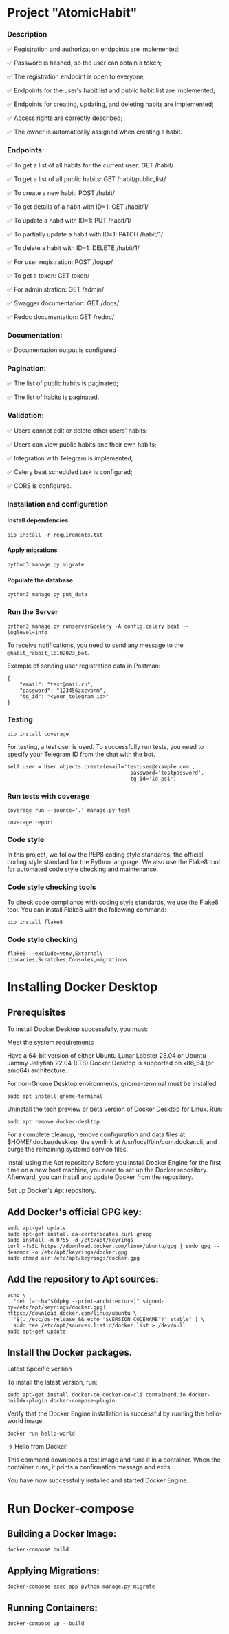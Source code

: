 # Project "AtomicHabit"

### Description

✅ Registration and authorization endpoints are implemented:

✅ Password is hashed, so the user can obtain a token;

✅ The registration endpoint is open to everyone;

✅ Endpoints for the user's habit list and public habit list are implemented;

✅ Endpoints for creating, updating, and deleting habits are implemented;

✅ Access rights are correctly described;

✅ The owner is automatically assigned when creating a habit.

### Endpoints:

✅ To get a list of all habits for the current user: GET /habit/

✅ To get a list of all public habits: GET /habit/public_list/

✅ To create a new habit: POST /habit/

✅ To get details of a habit with ID=1: GET /habit/1/

✅ To update a habit with ID=1: PUT /habit/1/

✅ To partially update a habit with ID=1: PATCH /habit/1/

✅ To delete a habit with ID=1: DELETE /habit/1/

✅ For user registration: POST /logup/

✅ To get a token: GET token/

✅ For administration: GET /admin/

✅ Swagger documentation: GET /docs/

✅ Redoc documentation: GET /redoc/

### Documentation:

✅ Documentation output is configured

### Pagination:

✅ The list of public habits is paginated;

✅ The list of habits is paginated.

### Validation:

✅ Users cannot edit or delete other users' habits;

✅ Users can view public habits and their own habits;

✅ Integration with Telegram is implemented;

✅ Celery beat scheduled task is configured;

✅ CORS is configured.

### Installation and configuration

#### Install dependencies

```shell
pip install -r requirements.txt
```

#### Apply migrations

```shell
python3 manage.py migrate
```

#### Populate the database

```shell
python3 manage.py put_data
```

### Run the Server

```shell
python3 manage.py runserver&celery -A config.celery beat --loglevel=info
```

To receive notifications, you need to send any message to the ```@habit_rabbit_16102023_bot```.

Example of sending user registration data in Postman:

```shell
{
    "email": "test@mail.ru",
    "password": "123456zxcvbnm",
    "tg_id": "<your_telegram_id>"
}
```

### Testing

```shell
pip install coverage
```

For testing, a test user is used. To successfully run tests, you need to specify your Telegram
ID from the chat with the bot.

```shell
self.user = User.objects.create(email='testuser@example.com',
                                        password='testpassword',
                                        tg_id='id_psi')
```

### Run tests with coverage

```shell
coverage run --source='.' manage.py test
```

```shell
coverage report
```

### Code style

In this project, we follow the PEP8 coding style standards, the official coding style standard for the Python language.
We also
use the Flake8 tool for automated code style checking and maintenance.

### Code style checking tools

To check code compliance with coding style standards, we use the Flake8 tool. You can install
Flake8 with the following command:

```shell
pip install flake8
```

### Code style checking

```shell
flake8 --exclude=venv,External\ Libraries,Scratches,Consoles,migrations
```

# Installing Docker Desktop

## Prerequisites

To install Docker Desktop successfully, you must:

Meet the system requirements

Have a 64-bit version of either Ubuntu Lunar Lobster 23.04 or Ubuntu Jammy Jellyfish 22.04 (LTS) Docker Desktop is
supported on x86_64 (or amd64) architecture.

For non-Gnome Desktop environments, gnome-terminal must be installed:

```shell
sudo apt install gnome-terminal
```

Uninstall the tech preview or beta version of Docker Desktop for Linux. Run:

```shell
sudo apt remove docker-desktop
```

For a complete cleanup, remove configuration and data files at $HOME/.docker/desktop, the symlink at
/usr/local/bin/com.docker.cli, and purge the remaining systemd service files.

Install using the Apt repository
Before you install Docker Engine for the first time on a new host machine, you need to set up the Docker repository.
Afterward, you can install and update Docker from the repository.

Set up Docker's Apt repository.

## Add Docker's official GPG key:

```shell
sudo apt-get update
sudo apt-get install ca-certificates curl gnupg
sudo install -m 0755 -d /etc/apt/keyrings
curl -fsSL https://download.docker.com/linux/ubuntu/gpg | sudo gpg --dearmor -o /etc/apt/keyrings/docker.gpg
sudo chmod a+r /etc/apt/keyrings/docker.gpg
```

## Add the repository to Apt sources:

```shell
echo \
  "deb [arch="$(dpkg --print-architecture)" signed-by=/etc/apt/keyrings/docker.gpg] https://download.docker.com/linux/ubuntu \
  "$(. /etc/os-release && echo "$VERSION_CODENAME")" stable" | \
  sudo tee /etc/apt/sources.list.d/docker.list > /dev/null
sudo apt-get update
```

## Install the Docker packages.

Latest Specific version

To install the latest version, run:

```shell
sudo apt-get install docker-ce docker-ce-cli containerd.io docker-buildx-plugin docker-compose-plugin
```

Verify that the Docker Engine installation is successful by running the hello-world image.

```shell
docker run hello-world
```

-> Hello from Docker!

This command downloads a test image and runs it in a container. When the container runs, it prints a confirmation
message and exits.

You have now successfully installed and started Docker Engine.

# Run Docker-compose
## Building a Docker Image:
```shell
docker-compose build
```

## Applying Migrations:
```shell
docker-compose exec app python manage.py migrate
```

## Running Containers:
```shell
docker-compose up --build
```

